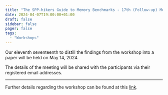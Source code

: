 ```yaml
---
title: "The SPP-hikers Guide to Memory Benchmarks - 17th (Follow-up) Meeting"
date: 2024-04-07T19:00:00+01:00
draft: false
sidebar: false
pager: false
tags:
  - "Workshops"
---
```


Our eleventh seventeenth to distill the findings from the workshop into a paper will be held on May 14, 2024.

The details of the meeting will be shared with the participants via their registered email addresses.

---

Further details regarding the workshop can be found at this [link](/posts/mini-workshop_2023).
